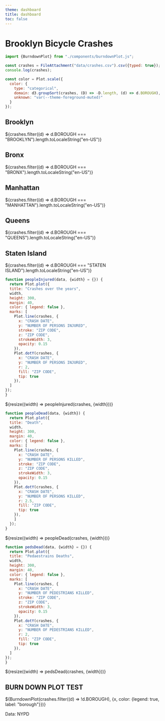 ```yaml
---
theme: dashboard
title: dashboard
toc: false
---
```


# Brooklyn Bicycle Crashes

```js
import {BurndownPlot} from "./components/burndownPlot.js";
```

<!-- Load and transform the data -->

```js
const crashes = FileAttachment("data/crashes.csv").csv({typed: true});
console.log(crashes);
```

<!-- A shared color scale for consistency, sorted by the number of launches -->

```js
const color = Plot.scale({
  color: {
    type: "categorical",
    domain: d3.groupSort(crashes, (D) => -D.length, (d) => d.BOROUGH),
    unknown: "var(--theme-foreground-muted)"
  }
});
```

<!-- Cards with big numbers -->

<div class="grid grid-cols-4">
  <div class="card">
    <h2>Brooklyn</h2>
    <span class="big">${crashes.filter((d) => d.BOROUGH === "BROOKLYN").length.toLocaleString("en-US")}</span>
  </div>
  <div class="card">
    <h2>Bronx</h2>
    <span class="big">${crashes.filter((d) => d.BOROUGH === "BRONX").length.toLocaleString("en-US")}</span>
  </div>
  <div class="card">
    <h2>Manhattan</h2>
     <span class="big">${crashes.filter((d) => d.BOROUGH === "MANHATTAN").length.toLocaleString("en-US")}</span>
  </div>
  <div class="card">
    <h2>Queens</h2>
     <span class="big">${crashes.filter((d) => d.BOROUGH === "QUEENS").length.toLocaleString("en-US")}</span>
  </div>
  <div class="card">
    <h2>Staten Island</h2>
     <span class="big">${crashes.filter((d) => d.BOROUGH === "STATEN ISLAND").length.toLocaleString("en-US")}</span>
  </div>
</div>

<!-- Plot of crash history -->

```js
function peopleInjured(data, {width} = {}) {
  return Plot.plot({
  title: "Crashes over the years",
  width, 
  height: 300, 
  margin: 40,
  color: { legend: false },
  marks: [
    Plot.line(crashes, {
      x: "CRASH DATE",
      y: "NUMBER OF PERSONS INJURED",
      stroke: "ZIP CODE",
      z: "ZIP CODE",
      strokeWidth: 3,
      opacity: 0.15
    }),
    Plot.dotY(crashes, { 
      x: "CRASH DATE",
      y: "NUMBER OF PERSONS INJURED",
      r: 2,
      fill: "ZIP CODE",
      tip: true
    }),
  ]
});
}
```

<div class="grid grid-cols-1">
  <div class="card">
  ${resize((width) => peopleInjured(crashes, {width}))}

  </div>
</div>

<!-- Plot of crash vehicles -->

```js
function peopleDead(data, {width}) {
  return Plot.plot({
  title: "Death",
  width, 
  height: 300, 
  margin: 40,
  color: { legend: false },
  marks: [
    Plot.line(crashes, {
      x: "CRASH DATE",
      y: "NUMBER OF PERSONS KILLED",
      stroke: "ZIP CODE",
      z: "ZIP CODE",
      strokeWidth: 3,
      opacity: 0.15
    }),
    Plot.dotY(crashes, { 
      x: "CRASH DATE",
      y: "NUMBER OF PERSONS KILLED",
      r: 2.5,
      fill: "ZIP CODE",
      tip: true
    }),
    ]
  });
}
```

<div class="grid grid-cols-1">
  <div class="card">
    ${resize((width) => peopleDead(crashes, {width}))}
  
  </div>
</div>

<!-- pedestrians deaths -->

```js
function pedsDead(data, {width} = {}) {
  return Plot.plot({
  title: "Pedaestrains Deaths",
  width, 
  height: 300, 
  margin: 40,
  color: { legend: false },
  marks: [
    Plot.line(crashes, {
      x: "CRASH DATE",
      y: "NUMBER OF PEDESTRIANS KILLED",
      stroke: "ZIP CODE",
      z: "ZIP CODE",
      strokeWidth: 3,
      opacity: 0.15
    }),
    Plot.dotY(crashes, { 
      x: "CRASH DATE",
      y: "NUMBER OF PEDESTRIANS KILLED",
      r: 2,
      fill: "ZIP CODE",
      tip: true
    }),
  ]
});
}
```

<div class="grid grid-cols-1">
  <div class="card">
  ${resize((width) => pedsDead(crashes, {width}))}

  </div>
</div>

<div class="grid">
  <div class="card">
    <h2>BURN DOWN PLOT TEST</h2>
    ${BurndownPlot(crashes.filter((d) => !d.BOROUGH), {x, color: {legend: true, label: "borough"}})}

  </div>
</div>

Data: NYPD
